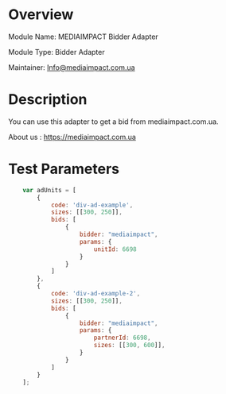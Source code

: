 # Overview

Module Name: MEDIAIMPACT Bidder Adapter

Module Type: Bidder Adapter

Maintainer: Info@mediaimpact.com.ua

# Description

You can use this adapter to get a bid from mediaimpact.com.ua.

About us : https://mediaimpact.com.ua


# Test Parameters
```javascript
    var adUnits = [
        {
            code: 'div-ad-example',
            sizes: [[300, 250]],
            bids: [
                {
                    bidder: "mediaimpact",
                    params: {
                        unitId: 6698
                    }
                }
            ]
        },
        {
            code: 'div-ad-example-2',
            sizes: [[300, 250]],
            bids: [
                {
                    bidder: "mediaimpact",
                    params: {
                        partnerId: 6698,
                        sizes: [[300, 600]],
                    }
                }
            ]
        }
    ];
```
